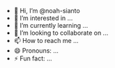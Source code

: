 - 👋 Hi, I’m @noah-sianto
- 👀 I’m interested in ...
- 🌱 I’m currently learning ...
- 💞️ I’m looking to collaborate on ...
- 📫 How to reach me ...
- 😄 Pronouns: ...
- ⚡ Fun fact: ...

<!---
noah-sianto/noah-sianto is a ✨ special ✨ repository because its `README.md` (this file) appears on your GitHub profile.
You can click the Preview link to take a look at your changes.
--->
